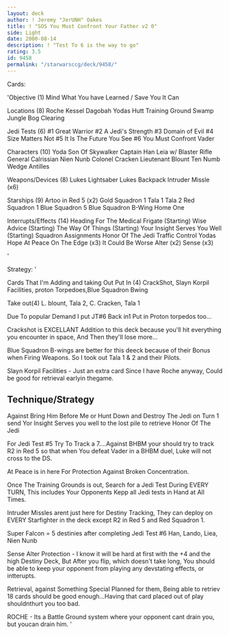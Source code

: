 ```yaml
---
layout: deck
author: ! Jeremy "JerUNH" Oakes
title: ! "SOS You Must Confront Your Father v2 0"
side: Light
date: 2000-08-14
description: ! "Test To 6 is the way to go"
rating: 3.5
id: 9458
permalink: "/starwarsccg/deck/9458/"
---
```

Cards: 

'Objective (1)
  Mind What You have Learned / Save You It Can

Locations (8)
  Roche
  Kessel
  Dagobah
    Yodas Hutt
    Training Ground
    Swamp
    Jungle
    Bog Clearing

Jedi Tests (6)
  #1 Great Warrior
  #2 A Jedi's Strength
  #3 Domain of Evil
  #4 Size Matters Not
  #5 It Is The Future You See
  #6 You Must Confront Vader

Characters (10)
  Yoda
  Son Of Skywalker
  Captain Han
  Leia w/ Blaster Rifle
  General Calrissian
  Nien Nunb
  Colonel Cracken
  Lieutenant Blount
  Ten Numb
  Wedge Antilles

Weapons/Devices (8)
  Lukes Lightsaber
  Lukes Backpack
  Intruder Missle (x6)

Starships (9)
  Artoo in Red 5 (x2)
  Gold Squadron 1
  Tala 1
  Tala 2
  Red Squadron 1
  Blue Squadron 5
  Blue Squadron B-Wing
  Home One

Interrupts/Effects (14)
  Heading For The Medical Frigate  (Starting)
  Wise Advice  (Starting)
  The Way Of Things  (Starting)
  Your Insight Serves You Well	(Starting)
  Squadron Assignments
  Honor Of The Jedi
  Traffic Control
  Yodas Hope
  At Peace
  On The Edge (x3)
  It Could Be Worse
  Alter (x2)
  Sense (x3)

'

Strategy: '

Cards That I'm Adding and taking Out
  Put In (4)  CrackShot, Slayn Korpil Facilities,
	       proton Torpedoes,Blue Squadron Bwing

  Take out(4) L. blount, Tala 2, C. Cracken, Tala 1

Due To popular Demand I put JT#6 Back in1
Put in Proton torpedos too...

Crackshot is EXCELLANT Addition to this deck because you'll hit everything you encounter in space, And Then they'll lose more...

Blue Squadron B-wings are better for this deeck because of their Bonus when Firing Weapons. So I took out Tala 1 & 2 and their Pilots.

Slayn Korpil Facilities - Just an extra card Since I have Roche anyway, Could be good for retrieval earlyin thegame.

Technique/Strategy
------------------
Against Bring Him Before Me or Hunt Down and Destroy The Jedi on Turn 1
 send Yor Insight Serves you well to the lost pile to retrieve
 Honor Of The Jedi


For Jedi Test #5 Try To Track a 7....Against BHBM your should try to track
 R2 in Red 5 so that when You defeat Vader in a BHBM duel, Luke will not
 cross to the DS.

At Peace is in here For Protection Against Broken Concentration.

Once The Training Grounds is out, Search for a Jedi Test During EVERY TURN,
  This includes Your Opponents Kepp all Jedi tests in Hand at All Times.

Intruder Missles arent just here for Destiny Tracking, They can deploy on
  EVERY Starfighter in the deck except R2 in Red 5 and Red Squadron 1.

Super Falcon = 5 destinies after completing Jedi Test #6
  Han, Lando, Liea, Nien Nunb

Sense Alter Protection	- I know it will be hard at first with the +4 and
the high Destiny Deck, But After you flip, which doesn't take long, You
should be able to keep your opponent from playing any devstating effects,
or intterupts.

Retrieval, against Something Special Planned for them, Being able to retriev 18 cards should be good enough...Having that card placed out of play shouldnthurt you too bad.

ROCHE - Its a Battle Ground system where your opponent cant drain you, but youcan drain him.   '
